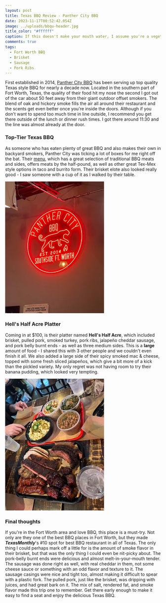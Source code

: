 ```yaml
---
layout: post
title: Texas BBQ Review - Panther City BBQ
date: 2023-11-17T00:52:42.054Z
image: ../uploads/bbqu-header.jpg
title_color: "#ffffff"
caption: If this doesn't make your mouth water, I assume you're a vegetarian.
comments: true
tags:
  - Fort Worth BBQ
  - Brisket
  - Sausage
  - Pork Ribs
---
```

First established in 2014, [Panther City BBQ](https://www.panthercitybbq.com) has been serving up top quality Texas style BBQ for nearly a decade now. Located in the southern part of Fort Worth, Texas, the quality of their food hit my nose the second I got out of the car about 50 feet away from their giant outdoor offset smokers. The blend of oak and hickory smoke fills the air all around their restaurant and the scents get even better once you're inside the doors. Although if you don't want to spend too much time in line outside, I recommend you get there outside of the lunch or dinner rush times. I got there around 11:30 and the line was almost already at the door.

### Top-Tier Texas BBQ

As someone who has eaten plenty of great BBQ and also makes their own in backyard smokers, Panther City was ticking a lot of boxes for me right off the bat. Their [menu](https://www.panthercitybbq.com/bbq-menu/), which has a great selection of traditional BBQ meats and sides, offers meats by the half-pound, as well as other great Tex-Mex style options in taco and burrito form. Their brisket elote also looked really good - I saw someone with a cup of it as I walked by their table.

![Red neon light sign inside Panther City BBQ](../uploads/panther-city-sign.webp "Red neon light sign inside Panther City BBQ")

### Hell's Half Acre Platter

Coming in at $100, is their platter named **Hell's Half Acre**, which included brisket, pulled pork, smoked turkey, pork ribs, jalapeño cheddar sausage, and pork belly burnt ends - as well as three medium sides. This is a **large** amount of food - I shared this with 3 other people and we couldn't even finish it all. We also added a large side of their spicy smoked mac & cheese, topped with some fresh sliced jalapeños, which give a bit more of a kick than the pickled variety. My only regret was not having room to try their banana pudding, which looked very tempting.

![Hell's Half Acre Platter at Panther City BBQ](../uploads/panther-city-meal.webp "Hell's Half Acre Platter at Panther City BBQ + Spicy Smoked Mac & Cheese")

### Final thoughts

If you're in the Fort Worth area and love BBQ, this place is a must-try. Not only are they one of the best BBQ places in Fort Worth, but they made ***TexasMonthly***'s #10 spot for best BBQ restaurant in all of Texas. The only thing I could perhaps mark off a little for is the amount of smoke flavor in their brisket, but that was the only thing I could even be nit-picky about. The pork-belly burnt ends were delicious and almost melt-in-your-mouth tender. The sausage was done right as well, with real cheddar in them, not some cheese sauce or something with an odd flavor and texture to it. The sausage casings were nice and tight too, almost making it difficult to spear with a plastic fork. The pulled pork, just like the brisket, was dripping with juices, and had great bark on it. The mix of salt, rendered fat, and smoke flavor made this trip one to remember. Get there early enough to make it easy to find a seat and enjoy the delicious Texas BBQ.